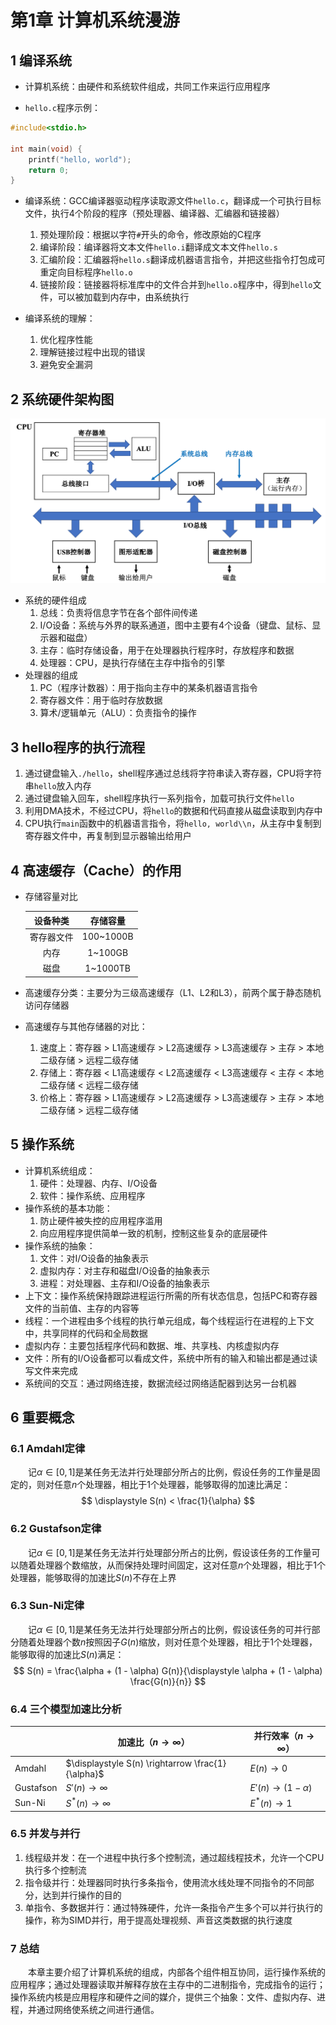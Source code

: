 # 第1章 计算机系统漫游

## 1 编译系统
- 计算机系统：由硬件和系统软件组成，共同工作来运行应用程序

- `hello.c`程序示例：

```c
#include<stdio.h>

int main(void) {
    printf("hello, world");
    return 0;
}
```

- 编译系统：GCC编译器驱动程序读取源文件`hello.c`，翻译成一个可执行目标文件，执行4个阶段的程序（预处理器、编译器、汇编器和链接器）
  1. 预处理阶段：根据以字符`#`开头的命令，修改原始的C程序
  2. 编译阶段：编译器将文本文件`hello.i`翻译成文本文件`hello.s`
  3. 汇编阶段：汇编器将`hello.s`翻译成机器语言指令，并把这些指令打包成可重定向目标程序`hello.o`
  4. 链接阶段：链接器将标准库中的文件合并到`hello.o`程序中，得到`hello`文件，可以被加载到内存中，由系统执行

- 编译系统的理解：
  1. 优化程序性能
  2. 理解链接过程中出现的错误
  3. 避免安全漏洞

## 2 系统硬件架构图
![系统硬件架构图](images/hardware_architecture.png)

- 系统的硬件组成
  1. 总线：负责将信息字节在各个部件间传递
  2. I/O设备：系统与外界的联系通道，图中主要有4个设备（键盘、鼠标、显示器和磁盘）
  3. 主存：临时存储设备，用于在处理器执行程序时，存放程序和数据
  4. 处理器：CPU，是执行存储在主存中指令的引擎
- 处理器的组成
  1. PC（程序计数器）：用于指向主存中的某条机器语言指令
  2. 寄存器文件：用于临时存放数据
  3. 算术/逻辑单元（ALU）：负责指令的操作

## 3 hello程序的执行流程

1. 通过键盘输入`./hello`，shell程序通过总线将字符串读入寄存器，CPU将字符串`hello`放入内存
2. 通过键盘输入回车，shell程序执行一系列指令，加载可执行文件`hello`
3. 利用DMA技术，不经过CPU，将`hello`的数据和代码直接从磁盘读取到内存中
4. CPU执行`main`函数中的机器语言指令，将`hello, world\\n`，从主存中复制到寄存器文件中，再复制到显示器输出给用户

## 4 高速缓存（Cache）的作用

- 存储容量对比

  |  设备种类  | 存储容量  |
  | :--------: | :-------: |
  | 寄存器文件 | 100~1000B |
  |    内存    |  1~100GB  |
  |    磁盘    | 1~1000TB  |
  
- 高速缓存分类：主要分为三级高速缓存（L1、L2和L3），前两个属于静态随机访问存储器

- 高速缓存与其他存储器的对比：
  1. 速度上：寄存器 > L1高速缓存 > L2高速缓存 > L3高速缓存 > 主存 > 本地二级存储 > 远程二级存储
  2. 存储上：寄存器 < L1高速缓存 < L2高速缓存 < L3高速缓存 < 主存 < 本地二级存储 < 远程二级存储
  3. 价格上：寄存器 > L1高速缓存 > L2高速缓存 > L3高速缓存 > 主存 > 本地二级存储 > 远程二级存储

## 5 操作系统
- 计算机系统组成：
  1. 硬件：处理器、内存、I/O设备
  2. 软件：操作系统、应用程序
- 操作系统的基本功能：
  1. 防止硬件被失控的应用程序滥用
  2. 向应用程序提供简单一致的机制，控制这些复杂的底层硬件
- 操作系统的抽象：
  1. 文件：对I/O设备的抽象表示
  2. 虚拟内存：对主存和磁盘I/O设备的抽象表示
  3. 进程：对处理器、主存和I/O设备的抽象表示
- 上下文：操作系统保持跟踪进程运行所需的所有状态信息，包括PC和寄存器文件的当前值、主存的内容等
- 线程：一个进程由多个线程的执行单元组成，每个线程运行在进程的上下文中，共享同样的代码和全局数据
- 虚拟内存：主要包括程序代码和数据、堆、共享栈、内核虚拟内存
- 文件：所有的I/O设备都可以看成文件，系统中所有的输入和输出都是通过读写文件来完成
-  系统间的交互：通过网络连接，数据流经过网络适配器到达另一台机器

## 6 重要概念

### 6.1 Amdahl定律
&emsp;&emsp;记$\alpha \in [0, 1]$是某任务无法并行处理部分所占的比例，假设任务的工作量是固定的，则对任意$n$个处理器，相比于1个处理器，能够取得的加速比满足：
$$
\displaystyle S(n) < \frac{1}{\alpha}
$$

### 6.2 Gustafson定律
&emsp;&emsp;记$\alpha \in [0, 1]$是某任务无法并行处理部分所占的比例，假设该任务的工作量可以随着处理器个数缩放，从而保持处理时间固定，这对任意$n$个处理器，相比于1个处理器，能够取得的加速比$S(n)$不存在上界

### 6.3 Sun-Ni定律
&emsp;&emsp;记$\alpha \in [0, 1]$是某任务无法并行处理部分所占的比例，假设该任务的可并行部分随着处理器个数$n$按照因子$G(n)$缩放，则对任意个处理器，相比于1个处理器，能够取得的加速比$S(n)$满足：
$$
S(n) = \frac{\alpha + (1 - \alpha) G(n)}{\displaystyle \alpha + (1 - \alpha) \frac{G(n)}{n}}
$$

### 6.4 三个模型加速比分析

|           | 加速比（$n \rightarrow \infty$）                  | 并行效率（$n \rightarrow \infty$） |
| --------- | ------------------------------------------------- | ---------------------------------- |
| Amdahl    | $\displaystyle S(n) \rightarrow \frac{1}{\alpha}$ | $E(n) \rightarrow 0$               |
| Gustafson | $S'(n) \rightarrow \infty$                        | $E'(n) \rightarrow (1 - \alpha)$   |
| Sun-Ni    | $S^*(n) \rightarrow \infty$                       | $E^*(n) \rightarrow 1$             |

### 6.5 并发与并行
1. 线程级并发：在一个进程中执行多个控制流，通过超线程技术，允许一个CPU执行多个控制流
2. 指令级并行：处理器同时执行多条指令，使用流水线处理不同指令的不同部分，达到并行操作的目的
3. 单指令、多数据并行：通过特殊硬件，允许一条指令产生多个可以并行执行的操作，称为SIMD并行，用于提高处理视频、声音这类数据的执行速度

### 7 总结
&emsp;&emsp;本章主要介绍了计算机系统的组成，内部各个组件相互协同，运行操作系统的应用程序；通过处理器读取并解释存放在主存中的二进制指令，完成指令的运行；操作系统内核是应用程序和硬件之间的媒介，提供三个抽象：文件、虚拟内存、进程，并通过网络使系统之间进行通信。